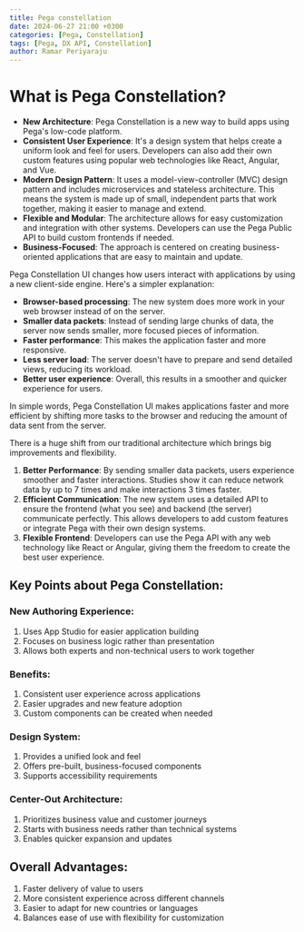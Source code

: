 ```yaml
---
title: Pega constellation
date: 2024-06-27 21:00 +0300
categories: [Pega, Constellation]
tags: [Pega, DX API, Constellation]
author: Ramar Periyaraju
---
```


# What is Pega Constellation?

- **New Architecture**: Pega Constellation is a new way to build apps using Pega's low-code platform.
- **Consistent User Experience**: It's a design system that helps create a uniform look and feel for users. Developers can also add their own custom features using popular web technologies like React, Angular, and Vue.
- **Modern Design Pattern**: It uses a model-view-controller (MVC) design pattern and includes microservices and stateless architecture. This means the system is made up of small, independent parts that work together, making it easier to manage and extend.
- **Flexible and Modular**: The architecture allows for easy customization and integration with other systems. Developers can use the Pega Public API to build custom frontends if needed.
- **Business-Focused**: The approach is centered on creating business-oriented applications that are easy to maintain and update.

Pega Constellation UI changes how users interact with applications by using a new client-side engine. Here's a simpler explanation:

- **Browser-based processing**: The new system does more work in your web browser instead of on the server.
- **Smaller data packets**: Instead of sending large chunks of data, the server now sends smaller, more focused pieces of information.
- **Faster performance**: This makes the application faster and more responsive.
- **Less server load**: The server doesn't have to prepare and send detailed views, reducing its workload.
- **Better user experience**: Overall, this results in a smoother and quicker experience for users.

In simple words, Pega Constellation UI makes applications faster and more efficient by shifting more tasks to the browser and reducing the amount of data sent from the server.

There is a huge shift from our traditional architecture which brings big improvements and flexibility.

1. **Better Performance**: By sending smaller data packets, users experience smoother and faster interactions. Studies show it can reduce network data by up to 7 times and make interactions 3 times faster.
2. **Efficient Communication**: The new system uses a detailed API to ensure the frontend (what you see) and backend (the server) communicate perfectly. This allows developers to add custom features or integrate Pega with their own design systems.
3. **Flexible Frontend**: Developers can use the Pega API with any web technology like React or Angular, giving them the freedom to create the best user experience.

## Key Points about Pega Constellation:

### New Authoring Experience:

1. Uses App Studio for easier application building
2. Focuses on business logic rather than presentation
3. Allows both experts and non-technical users to work together

### Benefits:

1. Consistent user experience across applications
2. Easier upgrades and new feature adoption
3. Custom components can be created when needed

### Design System:

1. Provides a unified look and feel
2. Offers pre-built, business-focused components
3. Supports accessibility requirements

### Center-Out Architecture:

1. Prioritizes business value and customer journeys
2. Starts with business needs rather than technical systems
3. Enables quicker expansion and updates

## Overall Advantages:

1. Faster delivery of value to users
2. More consistent experience across different channels
3. Easier to adapt for new countries or languages
4. Balances ease of use with flexibility for customization
